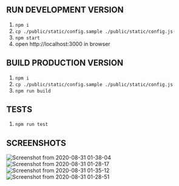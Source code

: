 ## RUN DEVELOPMENT VERSION
1. `npm i`
2. `cp ./public/static/config.sample ./public/static/config.js`
3. `npm start`
4. open http://localhost:3000 in browser


## BUILD PRODUCTION VERSION
1. `npm i`
2. `cp ./public/static/config.sample ./public/static/config.js`
3. `npm run build`

## TESTS
1. `npm run test`

## SCREENSHOTS


![Screenshot from 2020-08-31 01-38-04](https://user-images.githubusercontent.com/48622868/91670921-a05fad00-eb2a-11ea-8014-78fd6c6ab211.png)
![Screenshot from 2020-08-31 01-28-17](https://user-images.githubusercontent.com/48622868/91670826-c3d62800-eb29-11ea-8ee1-3b5660a0cfa5.png)
![Screenshot from 2020-08-31 01-35-12](https://user-images.githubusercontent.com/48622868/91670877-3b0bbc00-eb2a-11ea-9dd6-e42370530b79.png)
![Screenshot from 2020-08-31 01-28-51](https://user-images.githubusercontent.com/48622868/91670829-c46ebe80-eb29-11ea-922a-b80fbcabab65.png)
